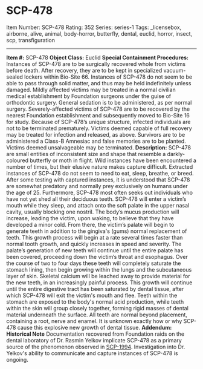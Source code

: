 # SCP-478
Item Number: SCP-478
Rating: 352
Series: series-1
Tags: _licensebox, airborne, alive, animal, body-horror, butterfly, dental, euclid, horror, insect, scp, transfiguration

---

**Item #:** SCP-478
**Object Class:** Euclid
**Special Containment Procedures:** Instances of SCP-478 are to be surgically recovered whole from victims before death. After recovery, they are to be kept in specialized vacuum-sealed lockers within Bio-Site 66. Instances of SCP-478 do not seem to be able to pass through solid matter, and thus may be held indefinitely unless damaged.
Mildly affected victims may be treated in a normal civilian medical establishment by Foundation surgeons under the guise of orthodontic surgery. General sedation is to be administered, as per normal surgery.
Severely-affected victims of SCP-478 are to be recovered by the nearest Foundation establishment and subsequently moved to Bio-Site 16 for study.
Because of SCP-478’s unique structure, infected individuals are not to be terminated prematurely. Victims deemed capable of full recovery may be treated for infection and released, as above. Survivors are to be administered a Class-B Amnesiac and false memories are to be planted. Victims deemed unsalvageable may be terminated.
**Description:** SCP-478 are small entities of inconsistent size and shape that resemble a darkly-coloured butterfly or moth in flight. Wild instances have been encountered a number of times, but their elusive nature makes capture difficult. Extracted instances of SCP-478 do not seem to need to eat, sleep, breathe, or breed.
After some testing with captured instances, it is understood that SCP-478 are somewhat predatory and normally prey exclusively on humans under the age of 25. Furthermore, SCP-478 most often seeks out individuals who have not yet shed all their deciduous teeth.
SCP-478 will enter a victim’s mouth while they sleep, and attach onto the soft palate in the upper nasal cavity, usually blocking one nostril. The body’s mucus production will increase, leading the victim, upon waking, to believe that they have developed a minor cold. From there, the victim’s palate will begin to generate teeth in addition to the gingiva's (gums) normal replacement of teeth. This growth process will begin at a rate several times faster than normal tooth growth, and quickly increases in speed and severity.
The palate’s generation of new teeth will continue until the entire palate has been covered, proceeding down the victim’s throat and esophagus. Over the course of two to four days these teeth will completely saturate the stomach lining, then begin growing within the lungs and the subcutaneous layer of skin. Skeletal calcium will be leached away to provide material for the new teeth, in an increasingly painful process. This growth will continue until the entire digestive tract has been saturated by dental tissue, after which SCP-478 will exit the victim's mouth and flee.
Teeth within the stomach are exposed to the body's normal acid production, while teeth within the skin will group closely together, forming rigid masses of dental material underneath the surface. All teeth are normal beyond placement, containing a root, nerve and enamel.
It is unknown exactly how or why SCP-478 cause this explosive new growth of dental tissue.
**Addendum: Historical Note**
Documentation recovered from Foundation raids on the dental laboratory of Dr. Rasmin Yelkov implicate SCP-478 as a primary source of the phenomenon observed in [SCP-1994](/scp-1994). Investigation into Dr. Yelkov's ability to communicate and capture instances of SCP-478 is ongoing.
